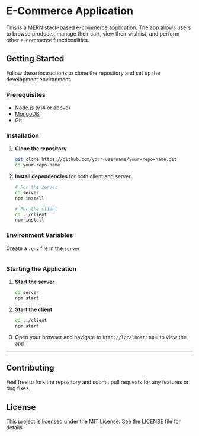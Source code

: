 # E-Commerce Application

This is a MERN stack-based e-commerce application. The app allows users to browse products, manage their cart, view their wishlist, and perform other e-commerce functionalities.

## Getting Started

Follow these instructions to clone the repository and set up the development environment.

### Prerequisites

- [Node.js](https://nodejs.org/) (v14 or above)
- [MongoDB](https://www.mongodb.com/try/download/community)
- Git

### Installation

1. **Clone the repository**

   ```bash
   git clone https://github.com/your-username/your-repo-name.git
   cd your-repo-name
   ```

2. **Install dependencies** for both client and server

   ```bash
   # For the server
   cd server
   npm install

   # For the client
   cd ../client
   npm install
   ```

### Environment Variables

Create a `.env` file in the `server`

```
```

### Starting the Application

1. **Start the server**

   ```bash
   cd server
   npm start
   ```

2. **Start the client**

   ```bash
   cd ../client
   npm start
   ```

3. Open your browser and navigate to `http://localhost:3000` to view the app.

---

## Contributing

Feel free to fork the repository and submit pull requests for any features or bug fixes.

## License

This project is licensed under the MIT License. See the LICENSE file for details.

